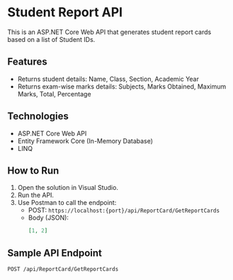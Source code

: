 # Student Report API

This is an ASP.NET Core Web API that generates student report cards based on a list of Student IDs.

## Features
- Returns student details: Name, Class, Section, Academic Year
- Returns exam-wise marks details: Subjects, Marks Obtained, Maximum Marks, Total, Percentage

## Technologies
- ASP.NET Core Web API
- Entity Framework Core (In-Memory Database)
- LINQ

## How to Run
1. Open the solution in Visual Studio.
2. Run the API.
3. Use Postman to call the endpoint:
   - POST: `https://localhost:{port}/api/ReportCard/GetReportCards`
   - Body (JSON): 
     ```json
     [1, 2]
     ```

## Sample API Endpoint
```http
POST /api/ReportCard/GetReportCards
